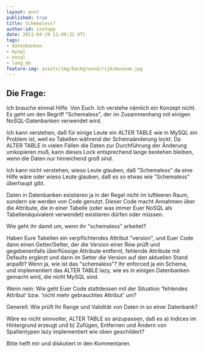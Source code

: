 ```yaml
---
layout: post
published: true
title: Schemaless?
author-id: isotopp
date: 2011-04-19 11:49:31 UTC
tags:
- datenbanken
- mysql
- nosql
- lang_de
feature-img: assets/img/background/rijksmuseum.jpg
---
```

## Die Frage:

Ich brauche einmal Hilfe. Von Euch. Ich verstehe nämlich ein Konzept nicht.
Es geht um den Begriff "Schemaless", der im Zusammenhang mit einigen
NoSQL-Datenbanken verwendet wird.

Ich kann verstehen, daß für einige Leute ein ALTER TABLE wie in MySQL ein
Problem ist, weil es Tabellen während der Schemaänderung lockt. Da ALTER
TABLE in vielen Fällen die Daten zur Durchführung der Änderung umkopieren
muß, kann dieses Lock entsprechend lange bestehen bleiben, wenn die Daten
nur hinreichend groß sind.

Ich kann nicht verstehen, wieso Leute glauben, daß "Schemaless" da eine
Hilfe wäre oder wieso Leute glauben, daß es so etwas wie "Schemaless"
überhaupt gibt.

Daten in Datenbanken existieren ja in der Regel nicht im luftleeren Raum,
sondern sie werden von Code genutzt. Dieser Code macht Annahmen über die
Attribute, die in einer Tabelle (oder was immer Euer NoSQL als
Tabellenäquivalent verwendet) existieren dürfen oder müssen.

Wie geht ihr damit um, wenn ihr "schemaless" arbeitet?

Haben Eure Tabellen ein verpflichtendes Attribut "version", und Euer Code
dann einen Getter/Setter, der die Version einer Row prüft und gegebenenfalls
überflüssige Attribute entfernt, fehlende Attribute mit Defaults ergänzt und
dann im Setter die Version auf den aktuellen Stand anpaßt? Wenn ja, wie ist
das "schemaless"? Ihr enforced ja ein Schema, und implementiert das ALTER
TABLE lazy, wie es in einigen Datenbanken gemacht wird, die nicht MySQL
sind.

Wenn nein: Wie geht Euer Code stattdessen mit der Situation 'fehlendes
Attribut' bzw. 'nicht mehr gebrauchtes Attribut' um?

Generell: Wie prüft Ihr Range und Validität von Daten in so einer Datenbank?

Wäre es nicht sinnvoller, ALTER TABLE so anzupassen, daß es a) Indices im
Hintergrund erzeugt und b) Zufügen, Entfernen und Ändern von Spaltentypen
lazy implementiert wie oben geschildert?

Bitte helft mir und diskutiert in den Kommentaren.
